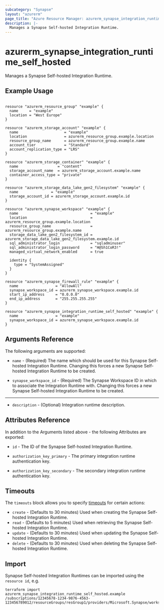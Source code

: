 ```yaml
---
subcategory: "Synapse"
layout: "azurerm"
page_title: "Azure Resource Manager: azurerm_synapse_integration_runtime_self_hosted"
description: |-
  Manages a Synapse Self-hosted Integration Runtime.
---
```


# azurerm_synapse_integration_runtime_self_hosted

Manages a Synapse Self-hosted Integration Runtime.

## Example Usage

```hcl

resource "azurerm_resource_group" "example" {
  name     = "example"
  location = "West Europe"
}

resource "azurerm_storage_account" "example" {
  name                     = "example"
  location                 = azurerm_resource_group.example.location
  resource_group_name      = azurerm_resource_group.example.name
  account_tier             = "Standard"
  account_replication_type = "LRS"
}

resource "azurerm_storage_container" "example" {
  name                  = "content"
  storage_account_name  = azurerm_storage_account.example.name
  container_access_type = "private"
}

resource "azurerm_storage_data_lake_gen2_filesystem" "example" {
  name               = "example"
  storage_account_id = azurerm_storage_account.example.id
}

resource "azurerm_synapse_workspace" "example" {
  name                                 = "example"
  location                             = azurerm_resource_group.example.location
  resource_group_name                  = azurerm_resource_group.example.name
  storage_data_lake_gen2_filesystem_id = azurerm_storage_data_lake_gen2_filesystem.example.id
  sql_administrator_login              = "sqladminuser"
  sql_administrator_login_password     = "H@Sh1CoR3!"
  managed_virtual_network_enabled      = true

  identity {
    type = "SystemAssigned"
  }
}

resource "azurerm_synapse_firewall_rule" "example" {
  name                 = "AllowAll"
  synapse_workspace_id = azurerm_synapse_workspace.example.id
  start_ip_address     = "0.0.0.0"
  end_ip_address       = "255.255.255.255"
}

resource "azurerm_synapse_integration_runtime_self_hosted" "example" {
  name                 = "example"
  synapse_workspace_id = azurerm_synapse_workspace.example.id
}
```

## Arguments Reference

The following arguments are supported:

* `name` - (Required) The name which should be used for this Synapse Self-hosted Integration Runtime. Changing this forces a new Synapse Self-hosted Integration Runtime to be created.

* `synapse_workspace_id` - (Required) The Synapse Workspace ID in which to associate the Integration Runtime with. Changing this forces a new Synapse Self-hosted Integration Runtime to be created.

---

* `description` - (Optional) Integration runtime description.

## Attributes Reference

In addition to the Arguments listed above - the following Attributes are exported:

* `id` - The ID of the Synapse Self-hosted Integration Runtime.
  
* `authorization_key_primary` - The primary integration runtime authentication key.

* `authorization_key_secondary` - The secondary integration runtime authentication key.

## Timeouts

The `timeouts` block allows you to specify [timeouts](https://www.terraform.io/language/resources/syntax#operation-timeouts) for certain actions:

* `create` - (Defaults to 30 minutes) Used when creating the Synapse Self-hosted Integration Runtime.
* `read` - (Defaults to 5 minutes) Used when retrieving the Synapse Self-hosted Integration Runtime.
* `update` - (Defaults to 30 minutes) Used when updating the Synapse Self-hosted Integration Runtime.
* `delete` - (Defaults to 30 minutes) Used when deleting the Synapse Self-hosted Integration Runtime.

## Import

Synapse Self-hosted Integration Runtimes can be imported using the `resource id`, e.g.

```shell
terraform import azurerm_synapse_integration_runtime_self_hosted.example /subscriptions/12345678-1234-9876-4563-123456789012/resourceGroups/resGroup1/providers/Microsoft.Synapse/workspaces/workspace1/integrationruntimes/IntegrationRuntime1
```
